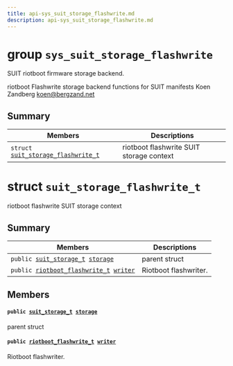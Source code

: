 ```yaml
---
title: api-sys_suit_storage_flashwrite.md
description: api-sys_suit_storage_flashwrite.md
---
```

# group `sys_suit_storage_flashwrite` 

SUIT riotboot firmware storage backend.

riotboot Flashwrite storage backend functions for SUIT manifests Koen Zandberg [koen@bergzand.net](mailto:koen@bergzand.net)

## Summary

 Members                        | Descriptions                                
--------------------------------|---------------------------------------------
`struct `[`suit_storage_flashwrite_t`](#structsuit__storage__flashwrite__t) | riotboot flashwrite SUIT storage context

# struct `suit_storage_flashwrite_t` 

riotboot flashwrite SUIT storage context

## Summary

 Members                        | Descriptions                                
--------------------------------|---------------------------------------------
`public `[`suit_storage_t`](./doc/starlight-docs/src/content/docs/apidoc/api-undefined.md#group__sys__suit__storage_1ga03298711d23f61d14c2a44095fc9c3d0)` `[`storage`](#structsuit__storage__flashwrite__t_1a89895f2b2a3ab5681f38c59986e3a40c) | parent struct
`public `[`riotboot_flashwrite_t`](./doc/starlight-docs/src/content/docs/apidoc/api-undefined.md#structriotboot__flashwrite__t)` `[`writer`](#structsuit__storage__flashwrite__t_1a327293dfed3f45c51486a973ab4632ca) | Riotboot flashwriter.

## Members

#### `public `[`suit_storage_t`](./doc/starlight-docs/src/content/docs/apidoc/api-undefined.md#group__sys__suit__storage_1ga03298711d23f61d14c2a44095fc9c3d0)` `[`storage`](#structsuit__storage__flashwrite__t_1a89895f2b2a3ab5681f38c59986e3a40c) 

parent struct

#### `public `[`riotboot_flashwrite_t`](./doc/starlight-docs/src/content/docs/apidoc/api-undefined.md#structriotboot__flashwrite__t)` `[`writer`](#structsuit__storage__flashwrite__t_1a327293dfed3f45c51486a973ab4632ca) 

Riotboot flashwriter.

